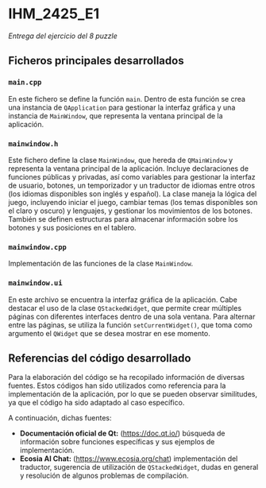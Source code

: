 # IHM_2425_E1
*Entrega del ejercicio del 8 puzzle*

## Ficheros principales desarrollados

### ```main.cpp```
En este fichero se define la función ```main```. Dentro de esta función se crea una instancia de ```QApplication``` para gestionar la interfaz gráfica y una instancia de ```MainWindow```, que representa la ventana principal de la aplicación.

### ```mainwindow.h```
Este fichero define la clase ```MainWindow```, que hereda de ```QMainWindow``` y representa la ventana principal de la aplicación. Incluye declaraciones de funciones públicas y privadas, así como variables para gestionar la interfaz de usuario, botones, un temporizador y un traductor de idiomas entre otros (los idiomas disponibles son inglés y español). La clase maneja la lógica del juego, incluyendo iniciar el juego, cambiar temas (los temas disponibles son el claro y oscuro) y lenguajes, y gestionar los movimientos de los botones. También se definen estructuras para almacenar información sobre los botones y sus posiciones en el tablero.

### ```mainwindow.cpp```
Implementación de las funciones de la clase ```MainWindow```.

### ```mainwindow.ui```
En este archivo se encuentra la interfaz gráfica de la aplicación. Cabe destacar el uso de la clase ```QStackedWidget```, que permite crear múltiples páginas con diferentes interfaces dentro de una sola ventana. Para alternar entre las páginas, se utiliza la función ```setCurrentWidget()```, que toma como argumento el ```QWidget``` que se desea mostrar en ese momento.

## Referencias del código desarrollado 

Para la elaboración del código se ha recopilado información de diversas fuentes. Estos códigos han sido utilizados como referencia para la implementación de la aplicación, por lo que se pueden observar similitudes, ya que el código ha sido adaptado al caso específico.

A continuación, dichas fuentes:

- **Documentación oficial de Qt:** (https://doc.qt.io/) búsqueda de información sobre funciones específicas y sus ejemplos de implementación.
- **Ecosia AI Chat:** (https://www.ecosia.org/chat) implementación del traductor, sugerencia de utilización de ```QStackedWidget```, dudas en general y resolución de algunos problemas de compilación.
